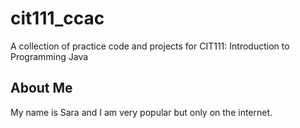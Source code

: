 # cit111_ccac
A collection of practice code and projects for CIT111: Introduction to Programming Java

## About Me
My name is Sara and I am very popular but only on the internet.
